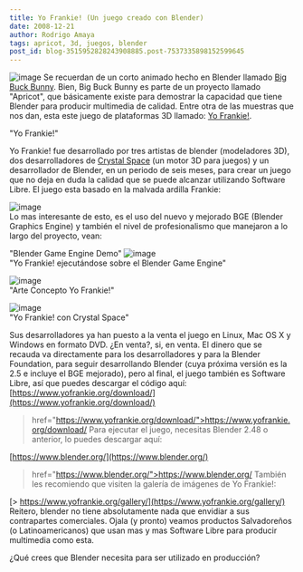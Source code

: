 ```yaml
---
title: Yo Frankie! (Un juego creado con Blender)
date: 2008-12-21
author: Rodrigo Amaya
tags: apricot, 3d, juegos, blender
post_id: blog-3515952828243908885.post-7537335898152599645
---
```


![image](https://1.bp.blogspot.com/_ayvorITawE4/SU8KzPFnqyI/AAAAAAAAB0k/XGtY6wpZwYw/s320/yofrankie_psp.jpg)    Se recuerdan de un
corto animado hecho en Blender llamado [Big Buck Bunny](https://www.srbyte.com/2008/06/big-buck-bunny-una-animacion-en.html). Bien, Big Buck Bunny es parte de un proyecto llamado "Apricot", que básicamente existe para demostrar la capacidad que tiene Blender para producir multimedia de calidad. Entre otra de las muestras que nos dan, esta este juego de plataformas 3D llamado: [Yo Frankie!](https://www.yofrankie.org/).

"Yo Frankie!"

Yo Frankie! fue desarrollado por tres artistas de blender (modeladores 3D), dos desarrolladores de [Crystal Space](https://www.crystalspace3d.org/main/Main_Page) (un motor 3D para juegos) y un desarrollador de Blender, en un periodo de seis meses, para crear un juego que no deja en duda la calidad que se puede alcanzar utilizando Software Libre. El juego esta basado en la malvada ardilla Frankie:

![image](https://1.bp.blogspot.com/_ayvorITawE4/SU8KylPZzVI/AAAAAAAAB0U/Jw_0EzMaVbQ/s320/frankie.png)    
Lo mas interesante de esto, es el uso del nuevo y mejorado BGE (Blender Graphics Engine) y también el nivel de profesionalismo que manejaron a lo largo del proyecto, vean:

"Blender Game Engine
Demo"
![image](https://2.bp.blogspot.com/_ayvorITawE4/SU8Ky1QVIfI/AAAAAAAAB0c/y9HbQKQH6C0/s320/yofrankie10.jpg)    
"Yo Frankie! ejecutándose
sobre el Blender Game Engine"

![image](https://2.bp.blogspot.com/_ayvorITawE4/SU8Kye5rKsI/AAAAAAAAB0M/h4NdRExxOB0/s320/forest2.jpg)    
"Arte Concepto Yo
Frankie!"

![image](https://2.bp.blogspot.com/_ayvorITawE4/SU8KxnIaKiI/AAAAAAAAB0E/ky2sW9YPEbs/s320/crystal001.png)    
"Yo Frankie! con Crystal
Space"

Sus desarrolladores ya han puesto a la venta el juego en Linux, Mac OS X y Windows en formato DVD. ¿En venta?, si, en venta. El dinero que se recauda va directamente para los desarrolladores y para la Blender Foundation, para seguir desarrollando Blender (cuya próxima versión es la 2.5 e incluye el BGE mejorado), pero al final, el juego también es Software Libre, así que puedes descargar el código aquí:[https://www.yofrankie.org/download/](https://www.yofrankie.org/download/)

> href="https://www.yofrankie.org/download/">https://www.yofrankie.org/download/
Para ejecutar el juego, necesitas Blender 2.48 o anterior, lo puedes descargar aquí:

[https://www.blender.org/](https://www.blender.org/)

> href="https://www.blender.org/">https://www.blender.org/
También les recomiendo que visiten la galería de imágenes de Yo Frankie!:

[> https://www.yofrankie.org/gallery/](https://www.yofrankie.org/gallery/)
Reitero, blender no tiene absolutamente nada que envidiar a sus contrapartes comerciales. Ojala (y pronto) veamos productos Salvadoreños (o Latinoamericanos) que usan mas y mas Software Libre para producir multimedia como esta.

¿Qué crees que Blender necesita para ser utilizado en producción?
